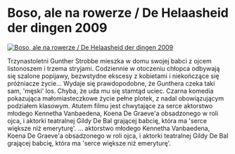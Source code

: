 Boso, ale na rowerze / De Helaasheid der dingen 2009 
=============
[![Boso, ale na rowerze / De Helaasheid der dingen 2009 ](http://vidos.pl/images/player.gif)](http://vidos.pl/boso-ale-na-rowerze-de-helaasheid-der-dingen-2009)

 Trzynastoletni Gunther Strobbe mieszka w domu swojej babci z ojcem listonoszem i trzema stryjami. Codziennie w otoczeniu chłopca odbywają się szalone popijawy, bezwstydne ekscesy z kobietami i niekończące się próżniacze życie... Wydaje się prawdopodobne, że Gunthera czeka taki sam, 'męski' los. Chyba, że uda mu się stamtąd uciec. Czarna komedia pokazująca małomiasteczkowe życie pełne plotek, z nadal obowiązującym podziałem klasowym. Atutem filmu jest chwytające za serce aktorstwo młodego Kennetha Vanbaedena, Koena De Graeve'a obsadzonego w roli ojca, i aktorki teatralnej Gildy De Bal grającej babcię, która ma 'serce większe niż emeryturę'.  ... aktorstwo młodego Kennetha Vanbaedena, Koena De Graeve'a obsadzonego w roli ojca, i aktorki teatralnej Gildy De Bal grającej babcię, która ma 'serce większe niż emeryturę'.
